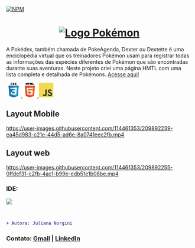 [![NPM](https://img.shields.io/npm/l/react)](https://github.com/jnorgini/jnorgini_pokedex.io/blob/master/LICENSE) 

<h1 align="center"><a href="https://web.dio.me/track/orange-tech/"><img src="https://i.pinimg.com/originals/fa/46/78/fa4678efd7772966346e3a67a76f493e.png" alt="Logo Pokémon" width=500""/></a> <br /> </h1> 

A Pokédex, também chamada de PokeAgenda, Dexter ou Dextette é uma enciclopédia virtual que os treinadores Pokémon usam para registrar todas as informações das espécies diferentes de Pokémon que são encontradas durante suas aventuras.
Neste projeto criei uma página HMTL com uma lista completa e detalhada de Pokémons.
[Acesse aqui!](https://jnorgini.github.io/jnorgini_pokedex.io/)

<p align="left"> <a href="https://www.w3schools.com/css/" target="_blank" rel="noreferrer"> <img src="https://raw.githubusercontent.com/devicons/devicon/master/icons/css3/css3-original-wordmark.svg" alt="css3" width="40" height="40"/> </a> <a href="https://www.w3.org/html/" target="_blank" rel="noreferrer"> <img src="https://raw.githubusercontent.com/devicons/devicon/master/icons/html5/html5-original-wordmark.svg" alt="html5" width="40" height="40"/> </a> <a href="https://developer.mozilla.org/en-US/docs/Web/JavaScript" target="_blank" rel="noreferrer"> <img src="https://raw.githubusercontent.com/devicons/devicon/master/icons/javascript/javascript-original.svg" alt="javascript" width="40" height="40"/> </a> </p>


## Layout Mobile 

https://user-images.githubusercontent.com/114461353/209892239-ea45d983-c21e-44d5-ad6e-8a0741eec2fb.mp4



## Layout web

https://user-images.githubusercontent.com/114461353/209892255-0ffdef31-c2fb-4ac1-b99e-edb51e1b08be.mp4




### IDE:
 <img src="https://img.shields.io/badge/Visual_Studio_Code-0078D4?style=for-the-badge&logo=visual%20studio%20code&logoColor=white"  />

#

```diff 
+ Autora: Juliana Norgini 

```

### Contato: [Gmail](jnorgini@gmail.com) | [LinkedIn](https://www.linkedin.com/in/juliana-norgini-5b0bb61b0/)
